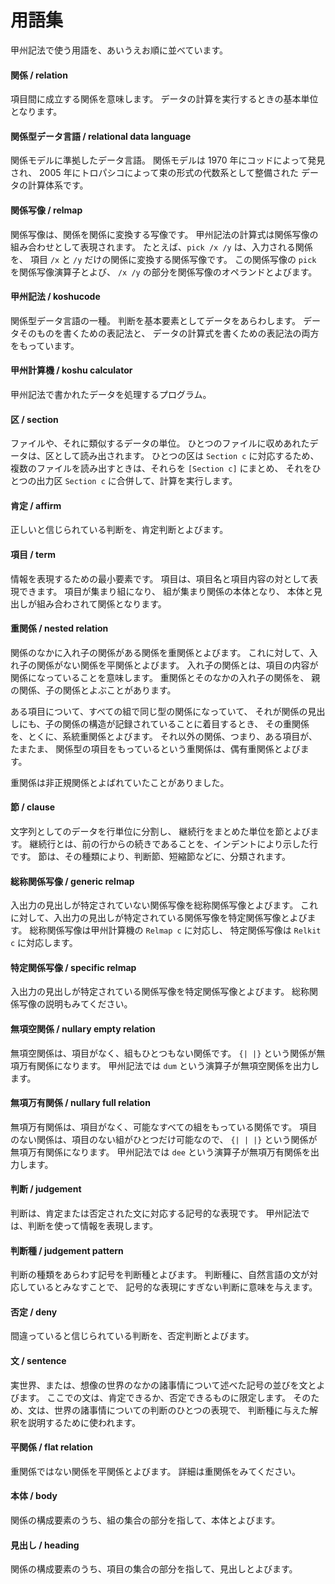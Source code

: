 # 用語集

甲州記法で使う用語を、あいうえお順に並べています。


#### 関係 / relation

項目間に成立する関係を意味します。
データの計算を実行するときの基本単位となります。


#### 関係型データ言語 / relational data language

関係モデルに準拠したデータ言語。
関係モデルは 1970 年にコッドによって発見され、
2005 年にトロパシコによって束の形式の代数系として整備された
データの計算体系です。


#### 関係写像 / relmap

関係写像は、関係を関係に変換する写像です。
甲州記法の計算式は関係写像の組み合わせとして表現されます。
たとえば、`pick /x /y` は、入力される関係を、
項目 `/x` と `/y` だけの関係に変換する関係写像です。
この関係写像の `pick` を関係写像演算子とよび、
`/x /y` の部分を関係写像のオペランドとよびます。


#### 甲州記法 / koshucode

関係型データ言語の一種。
判断を基本要素としてデータをあらわします。
データそのものを書くための表記法と、
データの計算式を書くための表記法の両方をもっています。


#### 甲州計算機 / koshu calculator

甲州記法で書かれたデータを処理するプログラム。


#### 区 / section

ファイルや、それに類似するデータの単位。
ひとつのファイルに収めあれたデータは、区として読み出されます。
ひとつの区は `Section c` に対応するため、
複数のファイルを読み出すときは、それらを `[Section c]` にまとめ、
それをひとつの出力区 `Section c` に合併して、計算を実行します。


#### 肯定 / affirm

正しいと信じられている判断を、肯定判断とよびます。


#### 項目 / term

情報を表現するための最小要素です。
項目は、項目名と項目内容の対として表現できます。
項目が集まり組になり、
組が集まり関係の本体となり、
本体と見出しが組み合わされて関係となります。


#### 重関係 / nested relation

関係のなかに入れ子の関係がある関係を重関係とよびます。
これに対して、入れ子の関係がない関係を平関係とよびます。
入れ子の関係とは、項目の内容が関係になっていることを意味します。
重関係とそのなかの入れ子の関係を、
親の関係、子の関係とよぶことがあります。

ある項目について、すべての組で同じ型の関係になっていて、
それが関係の見出しにも、子の関係の構造が記録されていることに着目するとき、
その重関係を、とくに、系統重関係とよびます。
それ以外の関係、つまり、ある項目が、たまたま、
関係型の項目をもっているという重関係は、偶有重関係とよびます。

重関係は非正規関係とよばれていたことがありました。


#### 節 / clause

文字列としてのデータを行単位に分割し、
継続行をまとめた単位を節とよびます。
継続行とは、前の行からの続きであることを、インデントにより示した行です。
節は、その種類により、判断節、短縮節などに、分類されます。


#### 総称関係写像 / generic relmap

入出力の見出しが特定されていない関係写像を総称関係写像とよびます。
これに対して、入出力の見出しが特定されている関係写像を特定関係写像とよびます。
総称関係写像は甲州計算機の `Relmap c` に対応し、
特定関係写像は `Relkit c` に対応します。


#### 特定関係写像 / specific relmap

入出力の見出しが特定されている関係写像を特定関係写像とよびます。
総称関係写像の説明もみてください。


#### 無項空関係 / nullary empty relation

無項空関係は、項目がなく、組もひとつもない関係です。
`{| |}` という関係が無項万有関係になります。
甲州記法では `dum` という演算子が無項空関係を出力します。


#### 無項万有関係 / nullary full relation

無項万有関係は、項目がなく、可能なすべての組をもっている関係です。
項目のない関係は、項目のない組がひとつだけ可能なので、
`{| | |}` という関係が無項万有関係になります。
甲州記法では `dee` という演算子が無項万有関係を出力します。


#### 判断 / judgement

判断は、肯定または否定された文に対応する記号的な表現です。
甲州記法では、判断を使って情報を表現します。


#### 判断種 / judgement pattern

判断の種類をあらわす記号を判断種とよびます。
判断種に、自然言語の文が対応しているとみなすことで、
記号的な表現にすぎない判断に意味を与えます。


#### 否定 / deny

間違っていると信じられている判断を、否定判断とよびます。


#### 文 / sentence

実世界、または、想像の世界のなかの諸事情について述べた記号の並びを文とよびます。
ここでの文は、肯定できるか、否定できるものに限定します。
そのため、文は、世界の諸事情についての判断のひとつの表現で、
判断種に与えた解釈を説明するために使われます。

#### 平関係 / flat relation

重関係ではない関係を平関係とよびます。
詳細は重関係をみてください。


#### 本体 / body

関係の構成要素のうち、組の集合の部分を指して、本体とよびます。


#### 見出し / heading

関係の構成要素のうち、項目の集合の部分を指して、見出しとよびます。

